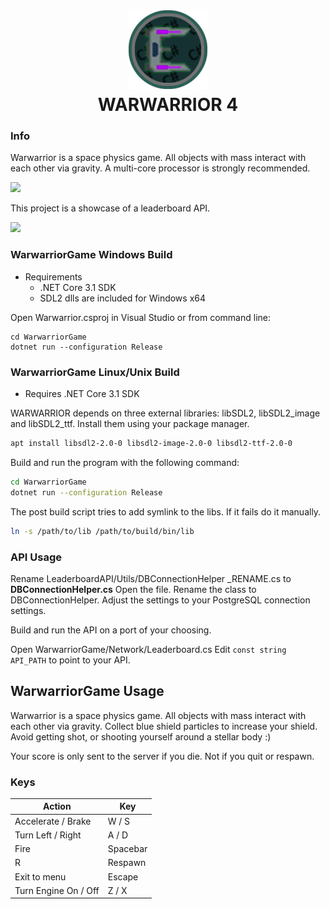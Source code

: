<h1 align="center">
	<img src="https://github.com/Chlorine-trifluoride/WARWARRIOR4/raw/master/.github/media/icon.png" width="128"/>
	<br/>
	WARWARRIOR 4
</h1>

### Info

Warwarrior is a space physics game. All objects with mass interact with each other via gravity.
A multi-core processor is strongly recommended.
<br/>

<img src="https://github.com/Chlorine-trifluoride/WARWARRIOR4/raw/master/.github/media/wsmall.gif"/>


This project is a showcase of a leaderboard API.
<br/>

<img src="https://github.com/Chlorine-trifluoride/WARWARRIOR4/raw/master/.github/media/menu.gif"/>

### WarwarriorGame Windows Build

- Requirements
	- .NET Core 3.1 SDK
	- SDL2 dlls are included for Windows x64

Open Warwarrior.csproj in Visual Studio or from command line:
```
cd WarwarriorGame
dotnet run --configuration Release
```

### WarwarriorGame Linux/Unix Build

- Requires .NET Core 3.1 SDK

WARWARRIOR depends on three external libraries: libSDL2, libSDL2_image and libSDL2_ttf.
Install them using your package manager.

```bash
apt install libsdl2-2.0-0 libsdl2-image-2.0-0 libsdl2-ttf-2.0-0
```

Build and run the program with the following command:
```bash
cd WarwarriorGame
dotnet run --configuration Release
```

The post build script tries to add symlink to the libs. If it fails do it manually.

```bash
ln -s /path/to/lib /path/to/build/bin/lib
```

### API Usage

Rename LeaderboardAPI/Utils/DBConnectionHelper _RENAME.cs to **DBConnectionHelper.cs**
Open the file. Rename the class to DBConnectionHelper.
Adjust the settings to your PostgreSQL connection settings.

Build and run the API on a port of your choosing.

Open WarwarriorGame/Network/Leaderboard.cs
Edit ```const string API_PATH``` to point to your API.

## WarwarriorGame Usage

Warwarrior is a space physics game. All objects with mass interact with each other via gravity.
Collect blue shield particles to increase your shield.
Avoid getting shot, or shooting yourself around a stellar body :)

Your score is only sent to the server if you die. Not if you quit or respawn.

### Keys

| Action                         | Key                           |
| ------------------------------ | ----------------------------- |
| Accelerate / Brake		 | W / S			 |
| Turn Left / Right		 | A / D			 |
| Fire                           | Spacebar                      |
| R                              | Respawn                       |
| Exit to menu			 | Escape			 |
| Turn Engine On / Off		 | Z / X			 |
